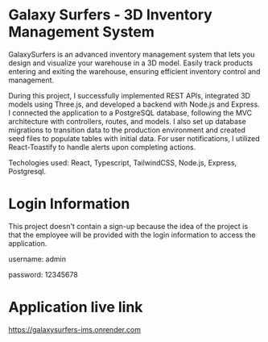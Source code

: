 # Galaxy Surfers - 3D Inventory Management System

GalaxySurfers is an advanced inventory management system that lets you design and visualize your warehouse in a 3D model. Easily track products entering and exiting the warehouse, ensuring efficient inventory control and management.

During this project, I successfully implemented REST APIs, integrated 3D models using Three.js, and developed a backend with Node.js and Express. I connected the application to a PostgreSQL database, following the MVC architecture with controllers, routes, and models. I also set up database migrations to transition data to the production environment and created seed files to populate tables with initial data. For user notifications, I utilized React-Toastify to handle alerts upon completing actions.

Techologies used: React, Typescript, TailwindCSS, Node.js, Express, Postgresql.

# Login Information
This project doesn't contain a sign-up because the idea of the project is that the employee will be provided with the login information to access the application.

<p>username: admin</p>
<p>password: 12345678</p>

# Application live link
https://galaxysurfers-ims.onrender.com

